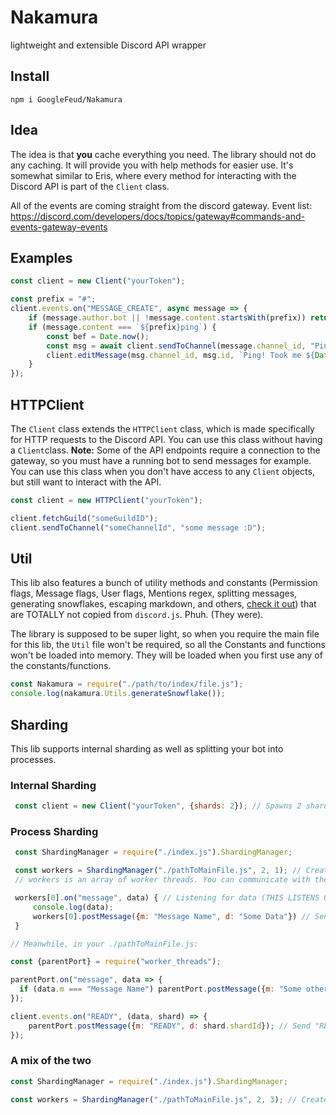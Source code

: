 # Nakamura

lightweight and extensible Discord API wrapper

## Install

```
npm i GoogleFeud/Nakamura
```

## Idea

The idea is that **you** cache everything you need. The library should not do any caching. It will provide you with help methods for easier use. It's somewhat similar to Eris, where every method for interacting with the Discord API is part of the `Client` class.

All of the events are coming straight from the discord gateway. Event list: https://discord.com/developers/docs/topics/gateway#commands-and-events-gateway-events

## Examples

```js
const client = new Client("yourToken");

const prefix = "#";
client.events.on("MESSAGE_CREATE", async message => {
    if (message.author.bot || !message.content.startsWith(prefix)) return;
    if (message.content === `${prefix}ping`) {
        const bef = Date.now();
        const msg = await client.sendToChannel(message.channel_id, "Ping!");
        client.editMessage(msg.channel_id, msg.id, `Ping! Took me ${Date.now() - bef}ms`);
    }
});
```

## HTTPClient

The `Client` class extends the `HTTPClient` class, which is made specifically for HTTP requests to the Discord API. You can use this class without having a `Client`class. 
**Note:** Some of the API endpoints require a connection to the gateway, so you must have a running bot to send messages for example. You can use this class when you don't have access to any `Client` objects, but still want to interact with the API.

```js
const client = new HTTPClient("yourToken");

client.fetchGuild("someGuildID");
client.sendToChannel("someChannelId", "some message :D");
```

## Util

This lib also features a bunch of utility methods and constants (Permission flags, Message flags, User flags, Mentions regex, splitting messages, generating snowflakes, escaping markdown, and others, [check it out](https://github.com/GoogleFeud/Nakamura/blob/better/lib/Util.js)) that are TOTALLY not copied from `discord.js`. Phuh. (They were).

The library is supposed to be super light, so when you require the main file for this lib, the `Util` file won't be required, so all the Constants and functions won't be loaded into memory. They will be loaded when you first use any of the constants/functions.

```js
const Nakamura = require("./path/to/index/file.js");
console.log(nakamura.Utils.generateSnowflake());
```

## Sharding

This lib supports internal sharding as well as splitting your bot into processes. 

### Internal Sharding

```js
 const client = new Client("yourToken", {shards: 2}); // Spawns 2 shards
``` 

### Process Sharding

```js
 const ShardingManager = require("./index.js").ShardingManager;

 const workers = ShardingManager("./pathToMainFile.js", 2, 1); // Creates 2 clients with 1 shard each
 // workers is an array of worker threads. You can communicate with them from this file.

 workers[0].on("message", data) { // Listening for data (THIS LISTENS ONLY FOR THE FIRST CLIENT'S MESSAGES)
     console.log(data); 
     workers[0].postMessage({m: "Message Name", d: "Some Data"}) // Send messages to client
 }

// Meanwhile, in your ./pathToMainFile.js:

const {parentPort} = require("worker_threads");

parentPort.on("message", data => {
  if (data.m === "Message Name") parentPort.postMessage({m: "Some other Message", d: "Some other Data"});
});

client.events.on("READY", (data, shard) => {
    parentPort.postMessage({m: "READY", d: shard.shardId}); // Send "READY" to the process manager when one of the shards is ready
});
```

### A mix of the two

```js
const ShardingManager = require("./index.js").ShardingManager;

const workers = ShardingManager("./pathToMainFile.js", 2, 3); // Creates 2 clients with 3 shards each, which means there's a total of 6 shards
```